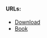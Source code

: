 #### URLs:
- [Download](https://www.jenkins.io/download/)
- [Book](https://www.jenkins.io/doc/book/)
